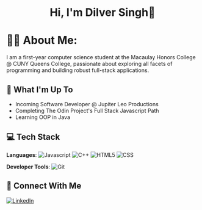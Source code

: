 <h1 align = "center">Hi, I'm Dilver Singh👋</h1>

# 👨‍💻 About Me:
I am a first-year computer science student at the Macaulay Honors College @ CUNY Queens College, passionate about exploring all facets of programming and building robust full-stack applications.

## 🚀 What I'm Up To
<ul>
  <li>Incoming Software Developer @ Jupiter Leo Productions</li>
  <li>Completing The Odin Project's Full Stack Javascript Path</li>
  <li>Learning OOP in Java</li>
</ul>

## 💻 Tech Stack
<strong>Languages</strong>:
![Javascript](https://camo.githubusercontent.com/29d02b3669d6450d67e043cf5909e740dcb94c1e2306d88ac48b15b4ec55dc65/68747470733a2f2f696d672e736869656c64732e696f2f62616467652f6a6176617363726970742d2532333332333333302e7376673f7374796c653d666f722d7468652d6261646765266c6f676f3d6a617661736372697074266c6f676f436f6c6f723d253233463744463145)
![C++](https://img.shields.io/badge/C++-%2300599C.svg?style=for-the-badge&logo=C%2B%2B&&logoColor=white)
![HTML5](https://img.shields.io/badge/html5-%23E34F26.svg?style=for-the-badge&logo=html5&logoColor=white)
![CSS](https://img.shields.io/badge/css-%231572B6.svg?style=for-the-badge&logo=css3&logoColor=white)


<strong>Developer Tools</strong>:
![Git](https://img.shields.io/badge/git-%23F05033.svg?style=for-the-badge&logo=git&logoColor=white)

## 👥 Connect With Me
[![LinkedIn](https://img.shields.io/badge/LinkedIn-%230077B5.svg?style=for-the-badge&logo=linkedin&logoColor=white)](www.linkedin.com/in/dilversingh)

